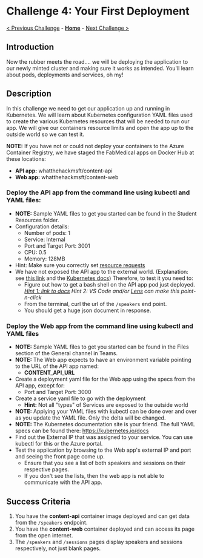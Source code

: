 # Challenge 4: Your First Deployment

[< Previous Challenge](./03-k8sintro.md) - **[Home](../README.md)** - [Next Challenge >](./05-scaling.md)

## Introduction

Now the rubber meets the road.... we will be deploying the application to our newly minted cluster and making sure it works as intended. You'll learn about pods, deployments and services, oh my!

## Description

In this challenge we need to get our application up and running in Kubernetes. We will learn about Kubernetes configuration YAML files used to create the various Kubernetes resources that will be needed to run our app. We will give our containers resource limits and open the app up to the outside world so we can test it.

**NOTE:** If you have not or could not deploy your containers to the Azure Container Registry, we have staged the FabMedical apps on Docker Hub at these locations:
- **API app:** whatthehackmsft/content-api
- **Web app:** whatthehackmsft/content-web


### Deploy the **API app** from the command line using kubectl and YAML files:

- **NOTE:** Sample YAML files to get you started can be found in the Student Resources folder.
- Configuration details:
  - Number of pods: 1
  - Service: Internal
  - Port and Target Port: 3001
  - CPU: 0.5
  - Memory: 128MB
- Hint:  Make sure you correctly set [resource requests](https://kubernetes.io/docs/concepts/configuration/manage-resources-containers/#requests-and-limits)
- We have not exposed the API app to the external world. (Explanation:  see [this link](https://goglides.io/clusterip-nodeport-and-loadbalancer-service-types-in-kubernetes/98/) and the [Kubernetes docs](https://kubernetes.io/docs/concepts/services-networking/service/#publishing-services-service-types)) Therefore, to test it you need to:
	- Figure out how to get a bash shell on the API app pod just deployed.  _[Hint 1: link to docs](https://kubernetes.io/docs/tasks/debug-application-cluster/get-shell-running-container/)_   _Hint 2: VS Code and/or [Lens](https://k8slens.dev/) can make this point-n-click_
	- From the terminal, curl the url of the `/speakers` end point.
	- You should get a huge json document in response.
  
  
### Deploy the Web app from the command line using kubectl and YAML files
- **NOTE:** Sample YAML files to get you started can be found in the Files section of the General channel in Teams.
- **NOTE:** The Web app expects to have an environment variable pointing to the URL of the API app named:
	- **CONTENT_API_URL**
- Create a deployment yaml file for the Web app using the specs from the API app, except for:
	- Port and Target Port: 3000
- Create a service yaml file to go with the deployment
	- **Hint:** Not all "types" of Services are exposed to the outside world
- **NOTE:** Applying your YAML files with kubectl can be done over and over as you update the YAML file. Only the delta will be changed.
- **NOTE:** The Kubernetes documentation site is your friend. The full YAML specs can be found there: <https://kubernetes.io/docs>
- Find out the External IP that was assigned to your service. You can use kubectl for this or the Azure portal.
- Test the application by browsing to the Web app's external IP and port and seeing the front page come up.
	- Ensure that you see a list of both speakers and sessions on their respective pages.
	- If you don't see the lists, then the web app is not able to communicate with the API app.

## Success Criteria

1. You have the **content-api** container image deployed and can get data from the `/speakers` endpoint.
1. You have the **content-web** container deployed and can access its page from the open internet.
1. The `/speakers` and `/sessions` pages display speakers and sessions respectively, not just blank pages.
